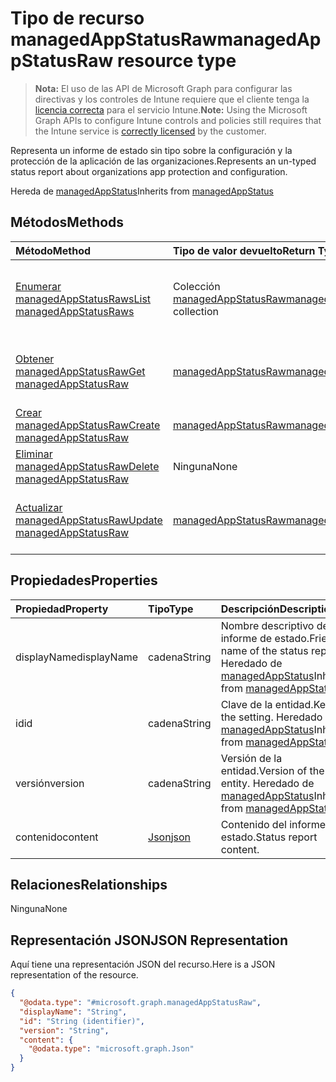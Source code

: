 # <a name="managedappstatusraw-resource-type"></a><span data-ttu-id="fd814-101">Tipo de recurso managedAppStatusRaw</span><span class="sxs-lookup"><span data-stu-id="fd814-101">managedAppStatusRaw resource type</span></span>

> <span data-ttu-id="fd814-102">**Nota:** El uso de las API de Microsoft Graph para configurar las directivas y los controles de Intune requiere que el cliente tenga la [licencia correcta](https://go.microsoft.com/fwlink/?linkid=839381) para el servicio Intune.</span><span class="sxs-lookup"><span data-stu-id="fd814-102">**Note:** Using the Microsoft Graph APIs to configure Intune controls and policies still requires that the Intune service is [correctly licensed](https://go.microsoft.com/fwlink/?linkid=839381) by the customer.</span></span>

<span data-ttu-id="fd814-103">Representa un informe de estado sin tipo sobre la configuración y la protección de la aplicación de las organizaciones.</span><span class="sxs-lookup"><span data-stu-id="fd814-103">Represents an un-typed status report about organizations app protection and configuration.</span></span>

<span data-ttu-id="fd814-104">Hereda de [managedAppStatus](../resources/intune_mam_managedappstatus.md)</span><span class="sxs-lookup"><span data-stu-id="fd814-104">Inherits from [managedAppStatus](../resources/intune_mam_managedappstatus.md)</span></span>

## <a name="methods"></a><span data-ttu-id="fd814-105">Métodos</span><span class="sxs-lookup"><span data-stu-id="fd814-105">Methods</span></span>
|<span data-ttu-id="fd814-106">Método</span><span class="sxs-lookup"><span data-stu-id="fd814-106">Method</span></span>|<span data-ttu-id="fd814-107">Tipo de valor devuelto</span><span class="sxs-lookup"><span data-stu-id="fd814-107">Return Type</span></span>|<span data-ttu-id="fd814-108">Descripción</span><span class="sxs-lookup"><span data-stu-id="fd814-108">Description</span></span>|
|:---|:---|:---|
|[<span data-ttu-id="fd814-109">Enumerar managedAppStatusRaws</span><span class="sxs-lookup"><span data-stu-id="fd814-109">List managedAppStatusRaws</span></span>](../api/intune_mam_managedappstatusraw_list.md)|<span data-ttu-id="fd814-110">Colección [managedAppStatusRaw](../resources/intune_mam_managedappstatusraw.md)</span><span class="sxs-lookup"><span data-stu-id="fd814-110">[managedAppStatusRaw](../resources/intune_mam_managedappstatusraw.md) collection</span></span>|<span data-ttu-id="fd814-111">Enumere las propiedades y las relaciones de los objetos [managedAppStatusRaw](../resources/intune_mam_managedappstatusraw.md).</span><span class="sxs-lookup"><span data-stu-id="fd814-111">List properties and relationships of the [managedAppStatusRaw](../resources/intune_mam_managedappstatusraw.md) objects.</span></span>|
|[<span data-ttu-id="fd814-112">Obtener managedAppStatusRaw</span><span class="sxs-lookup"><span data-stu-id="fd814-112">Get managedAppStatusRaw</span></span>](../api/intune_mam_managedappstatusraw_get.md)|[<span data-ttu-id="fd814-113">managedAppStatusRaw</span><span class="sxs-lookup"><span data-stu-id="fd814-113">managedAppStatusRaw</span></span>](../resources/intune_mam_managedappstatusraw.md)|<span data-ttu-id="fd814-114">Lea las propiedades y las relaciones del objeto [managedAppStatusRaw](../resources/intune_mam_managedappstatusraw.md).</span><span class="sxs-lookup"><span data-stu-id="fd814-114">Read properties and relationships of [plannerTaskDetails](../resources/intune_mam_managedappstatusraw.md) object.</span></span>|
|[<span data-ttu-id="fd814-115">Crear managedAppStatusRaw</span><span class="sxs-lookup"><span data-stu-id="fd814-115">Create managedAppStatusRaw</span></span>](../api/intune_mam_managedappstatusraw_create.md)|[<span data-ttu-id="fd814-116">managedAppStatusRaw</span><span class="sxs-lookup"><span data-stu-id="fd814-116">managedAppStatusRaw</span></span>](../resources/intune_mam_managedappstatusraw.md)|<span data-ttu-id="fd814-117">Cree un objeto [managedAppStatusRaw](../resources/intune_mam_managedappstatusraw.md).</span><span class="sxs-lookup"><span data-stu-id="fd814-117">Create a new [plannerBucket](../resources/intune_mam_managedappstatusraw.md) object.</span></span>|
|[<span data-ttu-id="fd814-118">Eliminar managedAppStatusRaw</span><span class="sxs-lookup"><span data-stu-id="fd814-118">Delete managedAppStatusRaw</span></span>](../api/intune_mam_managedappstatusraw_delete.md)|<span data-ttu-id="fd814-119">Ninguna</span><span class="sxs-lookup"><span data-stu-id="fd814-119">None</span></span>|<span data-ttu-id="fd814-120">Elimina un [managedAppStatusRaw](../resources/intune_mam_managedappstatusraw.md).</span><span class="sxs-lookup"><span data-stu-id="fd814-120">Deletes a [managedAppStatusRaw](../resources/intune_mam_managedappstatusraw.md).</span></span>|
|[<span data-ttu-id="fd814-121">Actualizar managedAppStatusRaw</span><span class="sxs-lookup"><span data-stu-id="fd814-121">Update managedAppStatusRaw</span></span>](../api/intune_mam_managedappstatusraw_update.md)|[<span data-ttu-id="fd814-122">managedAppStatusRaw</span><span class="sxs-lookup"><span data-stu-id="fd814-122">managedAppStatusRaw</span></span>](../resources/intune_mam_managedappstatusraw.md)|<span data-ttu-id="fd814-123">Actualice las propiedades de un objeto [managedAppStatusRaw](../resources/intune_mam_managedappstatusraw.md).</span><span class="sxs-lookup"><span data-stu-id="fd814-123">Update the properties of a [calendar](../resources/intune_mam_managedappstatusraw.md) object.</span></span>|

## <a name="properties"></a><span data-ttu-id="fd814-124">Propiedades</span><span class="sxs-lookup"><span data-stu-id="fd814-124">Properties</span></span>
|<span data-ttu-id="fd814-125">Propiedad</span><span class="sxs-lookup"><span data-stu-id="fd814-125">Property</span></span>|<span data-ttu-id="fd814-126">Tipo</span><span class="sxs-lookup"><span data-stu-id="fd814-126">Type</span></span>|<span data-ttu-id="fd814-127">Descripción</span><span class="sxs-lookup"><span data-stu-id="fd814-127">Description</span></span>|
|:---|:---|:---|
|<span data-ttu-id="fd814-128">displayName</span><span class="sxs-lookup"><span data-stu-id="fd814-128">displayName</span></span>|<span data-ttu-id="fd814-129">cadena</span><span class="sxs-lookup"><span data-stu-id="fd814-129">String</span></span>|<span data-ttu-id="fd814-130">Nombre descriptivo del informe de estado.</span><span class="sxs-lookup"><span data-stu-id="fd814-130">Friendly name of the status report.</span></span> <span data-ttu-id="fd814-131">Heredado de [managedAppStatus](../resources/intune_mam_managedappstatus.md)</span><span class="sxs-lookup"><span data-stu-id="fd814-131">Inherited from [managedAppStatus](../resources/intune_mam_managedappstatus.md)</span></span>|
|<span data-ttu-id="fd814-132">id</span><span class="sxs-lookup"><span data-stu-id="fd814-132">id</span></span>|<span data-ttu-id="fd814-133">cadena</span><span class="sxs-lookup"><span data-stu-id="fd814-133">String</span></span>|<span data-ttu-id="fd814-134">Clave de la entidad.</span><span class="sxs-lookup"><span data-stu-id="fd814-134">Key of the setting.</span></span> <span data-ttu-id="fd814-135">Heredado de [managedAppStatus](../resources/intune_mam_managedappstatus.md)</span><span class="sxs-lookup"><span data-stu-id="fd814-135">Inherited from [managedAppStatus](../resources/intune_mam_managedappstatus.md)</span></span>|
|<span data-ttu-id="fd814-136">versión</span><span class="sxs-lookup"><span data-stu-id="fd814-136">version</span></span>|<span data-ttu-id="fd814-137">cadena</span><span class="sxs-lookup"><span data-stu-id="fd814-137">String</span></span>|<span data-ttu-id="fd814-138">Versión de la entidad.</span><span class="sxs-lookup"><span data-stu-id="fd814-138">Version of the entity.</span></span> <span data-ttu-id="fd814-139">Heredado de [managedAppStatus](../resources/intune_mam_managedappstatus.md)</span><span class="sxs-lookup"><span data-stu-id="fd814-139">Inherited from [managedAppStatus](../resources/intune_mam_managedappstatus.md)</span></span>|
|<span data-ttu-id="fd814-140">contenido</span><span class="sxs-lookup"><span data-stu-id="fd814-140">content</span></span>|[<span data-ttu-id="fd814-141">Json</span><span class="sxs-lookup"><span data-stu-id="fd814-141">json</span></span>](../resources/intune_mam_json.md)|<span data-ttu-id="fd814-142">Contenido del informe de estado.</span><span class="sxs-lookup"><span data-stu-id="fd814-142">Status report content.</span></span>|

## <a name="relationships"></a><span data-ttu-id="fd814-143">Relaciones</span><span class="sxs-lookup"><span data-stu-id="fd814-143">Relationships</span></span>
<span data-ttu-id="fd814-144">Ninguna</span><span class="sxs-lookup"><span data-stu-id="fd814-144">None</span></span>
## <a name="json-representation"></a><span data-ttu-id="fd814-145">Representación JSON</span><span class="sxs-lookup"><span data-stu-id="fd814-145">JSON Representation</span></span>
<span data-ttu-id="fd814-146">Aquí tiene una representación JSON del recurso.</span><span class="sxs-lookup"><span data-stu-id="fd814-146">Here is a JSON representation of the resource.</span></span>
<!-- {
  "blockType": "resource",
  "keyProperty": "id",
  "@odata.type": "microsoft.graph.managedAppStatusRaw"
}
-->
``` json
{
  "@odata.type": "#microsoft.graph.managedAppStatusRaw",
  "displayName": "String",
  "id": "String (identifier)",
  "version": "String",
  "content": {
    "@odata.type": "microsoft.graph.Json"
  }
}
```



